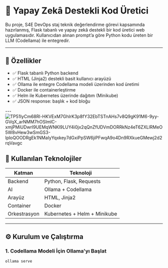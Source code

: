 # 🤖 Yapay Zekâ Destekli Kod Üretici

Bu proje, S4E DevOps staj teknik değerlendirme görevi kapsamında hazırlanmış, Flask tabanlı ve yapay zekâ destekli bir kod üretici web uygulamasıdır. Kullanıcıdan alınan prompt’a göre Python kodu üreten bir LLM (Codellama) ile entegredir.

---

## 🚀 Özellikler

- ✅ Flask tabanlı Python backend
- ✅ HTML (Jinja2) destekli basit kullanıcı arayüzü
- ✅ Ollama ile entegre Codellama modeli üzerinden kod üretimi
- ✅ Docker ile containerleştirme
- ✅ Helm ile Kubernetes üzerinde dağıtım (Minikube)
- ✅ JSON response: başlık + kod bloğu

---![TP51IyCm68Rl-HKVExM7GhlrK3p8fY32EbTSTnAHs7v8Q9gK91M6-9yy-GVqX_arNMM7hOSImlC-xmjPMiUDwrl9UEMqWNKl9LUY4i0jx2qQnZfUDVmDORRkNz4eT6ZXLlRMeO5W8vHew3wSmGS3-lploQOODRgEk1NMaIyYqxkey7dGxiPpSW6jiPFwqA9o4Dn9RXkueGMewj2d2rqVavgc](https://github.com/user-attachments/assets/955d8405-f95a-4740-a818-4ffaab635a76)



## 🧠 Kullanılan Teknolojiler

| Katman | Teknoloji |
|--------|-----------|
| Backend | Python, Flask, Requests |
| AI | Ollama + Codellama |
| Arayüz | HTML, Jinja2 |
| Container | Docker |
| Orkestrasyon | Kubernetes + Helm + Minikube |

---

## ⚙️ Kurulum ve Çalıştırma

### 1. Codellama Modeli İçin Ollama'yı Başlat
```bash
ollama serve
